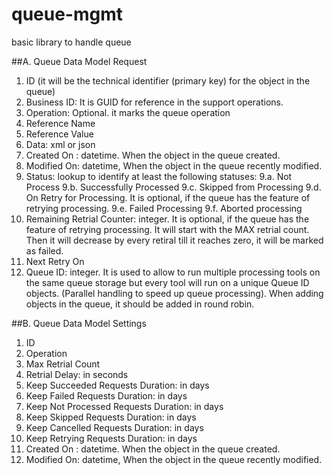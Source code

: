 # queue-mgmt
basic library to handle queue

##A. Queue Data Model Request
1. ID (it will be the technical identifier (primary key) for the object in the queue)
2. Business ID: It is GUID for reference in the support operations.
3. Operation: Optional. it marks the queue operation
4. Reference Name
5. Reference Value
6. Data: xml or json
7. Created On : datetime. When the object in the queue created.
8. Modified On: datetime, When the object in the queue recently modified.
9. Status: lookup to identify at least the following statuses:
	9.a. Not Process
	9.b. Successfully Processed
	9.c. Skipped from Processing
	9.d. On Retry for Processing. It is optional, if the queue has the feature of retrying processing.
	9.e. Failed Processing
	9.f. Aborted processing
10. Remaining Retrial Counter: integer. It is optional, if the queue has the feature of retrying processing. It will start with the MAX retrial count. Then it will decrease by every retiral till it reaches zero, it will be marked as failed.
11. Next Retry On
12. Queue ID: integer. It is used to allow to run multiple processing tools on the same queue storage but every tool will run on a unique Queue ID objects. (Parallel handling to speed up queue processing). When adding objects in the queue, it should be added in round robin.

##B. Queue Data Model Settings
1. ID
2. Operation
3. Max Retrial Count
4. Retrial Delay: in seconds
5. Keep Succeeded Requests Duration: in days
6. Keep Failed Requests Duration: in days
7. Keep Not Processed Requests Duration: in days
8. Keep Skipped Requests Duration: in days
9. Keep Cancelled Requests Duration: in days
10. Keep Retrying Requests Duration: in days
11. Created On : datetime. When the object in the queue created.
12. Modified On: datetime, When the object in the queue recently modified.
